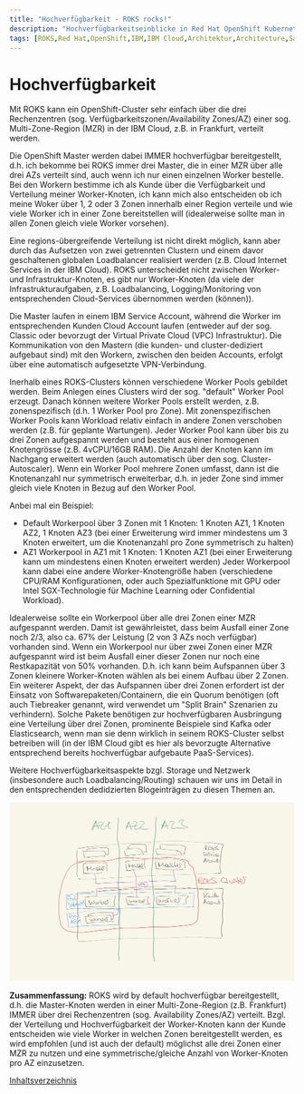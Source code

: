 ```yaml
---
title: "Hochverfügbarkeit - ROKS rocks!"
description: "Hochverfügbarkeitseinblicke in Red Hat OpenShift Kubernetes Service (ROKS)"
tags: [ROKS,Red Hat,OpenShift,IBM,IBM Cloud,Architektur,Architecture,Satellite,Cloud Satellite,High Availability,Availability Zone,Verfügbarkeit,Verfügbarkeitszone,Hochverfügbarkeit,IBM Cloud Satellite]
---
```


# Hochverfügbarkeit

Mit ROKS kann ein OpenShift-Cluster sehr einfach über die drei Rechenzentren (sog. Verfügbarkeitszonen/Availability Zones/AZ) einer sog. Multi-Zone-Region (MZR) in der IBM Cloud, z.B. in Frankfurt, verteilt werden.

Die OpenShift Master werden dabei IMMER hochverfügbar bereitgestellt, d.h. ich bekomme bei ROKS immer drei Master, die in einer MZR über alle drei AZs verteilt sind, auch wenn ich nur einen einzelnen Worker bestelle. 
Bei den Workern bestimme ich als Kunde über die Verfügbarkeit und Verteilung meiner Worker-Knoten, ich kann mich also entscheiden ob ich meine Woker über 1, 2 oder 3 Zonen innerhalb einer Region verteile und wie viele Worker ich in einer Zone bereitstellen will (idealerweise sollte man in allen Zonen gleich viele Worker vorsehen).

Eine regions-übergreifende Verteilung ist nicht direkt möglich, kann aber durch das Aufsetzen von zwei getrennten Clustern und einem davor geschaltenen globalen Loadbalancer realisiert werden (z.B. Cloud Internet Services in der IBM Cloud).
ROKS unterscheidet nicht zwischen Worker- und Infrastruktur-Knoten, es gibt nur Worker-Knoten (da viele der Infrastrukturaufgaben, z.B. Loadbalancing, Logging/Monitoring von entsprechenden Cloud-Services übernommen werden (können)). 

Die Master laufen in einem IBM Service Account, während die Worker im entsprechenden Kunden Cloud Account laufen (entweder auf der sog. Classic oder bevorzugt der Virtual Private Cloud (VPC) Infrastruktur). Die Kommunikation von den Mastern (die kunden- und cluster-dediziert aufgebaut sind) mit den Workern, zwischen den beiden Accounts, erfolgt über eine automatisch aufgesetzte VPN-Verbindung.

Inerhalb eines ROKS-Clusters können verschiedene Worker Pools gebildet werden. Beim Anlegen eines Clusters wird der sog. "default" Worker Pool erzeugt. 
Danach können weitere Worker Pools erstellt werden, z.B. zonenspezifisch (d.h. 1 Worker Pool pro Zone). Mit zonenspezifischen Worker Pools kann Workload relativ einfach in andere Zonen verschoben werden (z.B. für geplante Wartungen). 
Jeder Worker Pool kann über bis zu drei Zonen aufgespannt werden und besteht aus einer homogenen Knotengrösse (z.B. 4vCPU/16GB RAM). Die Anzahl der Knoten kann im Nachgang erweitert werden (auch automatisch über den sog. Cluster-Autoscaler). Wenn ein Worker Pool mehrere Zonen umfasst, dann ist die Knotenanzahl nur symmetrisch erweiterbar, d.h. in jeder Zone sind immer gleich viele Knoten in Bezug auf den Worker Pool.

Anbei mal ein Beispiel:
- Default Workerpool über 3 Zonen mit 1 Knoten: 1 Knoten AZ1, 1 Knoten AZ2, 1 Knoten AZ3 (bei einer Erweiterung wird immer mindestens um 3 Knoten erweitert, um die Knotenanzahl pro Zone symmetrisch zu halten)
- AZ1 Workerpool in AZ1 mit 1 Knoten: 1 Knoten AZ1 (bei einer Erweiterung kann um mindestens einen Knoten erweitert werden)
Jeder Workerpool kann dabei eine andere Worker-Knotengröße haben (verschiedene CPU/RAM Konfigurationen, oder auch Spezialfunktione mit GPU oder Intel SGX-Technologie für Machine Learning oder Confidential Workload).

Idealerweise sollte ein Workerpool über alle drei Zonen einer MZR aufgespannt werden. Damit ist gewährleistet, dass beim Ausfall einer Zone noch 2/3, also ca. 67% der Leistung (2 von 3 AZs noch verfügbar) vorhanden sind. Wenn ein Workerpool nur über zwei Zonen einer MZR aufgespannt wird ist beim Ausfall einer dieser Zonen nur noch eine Restkapazität von 50% vorhanden. D.h. ich kann beim Aufspannen über 3 Zonen kleinere Worker-Knoten wählen als bei einem Aufbau über 2 Zonen. Ein weiterer Aspekt, der das Aufspannen über drei Zonen erfordert ist der Einsatz von Softwarepaketen/Containern, die ein Quorum benötigen (oft auch Tiebreaker genannt, wird verwendet um "Split Brain" Szenarien zu verhindern). Solche Pakete benötigen zur hochverfügbaren Ausbringung eine Verteilung über drei Zonen, prominente Beispiele sind Kafka oder Elasticsearch, wenn man sie denn wirklich in seinem ROKS-Cluster selbst betreiben will (in der IBM Cloud gibt es hier als bevorzugte Alternative entsprechend bereits hochverfügbar aufgebaute PaaS-Services).

Weitere Hochverfügbarkeitsaspekte bzgl. Storage und Netzwerk (insbesondere auch Loadbalancing/Routing) schauen wir uns im Detail in den entsprechenden dedidzierten Blogeinträgen zu diesen Themen an.

![ROKS Hochverfügbarkeit](./images/roksha.jpg)

**Zusammenfassung:** ROKS wird by default hochverfügbar bereitgestellt, d.h. die Master-Knoten werden in einer Multi-Zone-Region (z.B. Frankfurt) IMMER über drei Rechenzentren (sog. Availability Zones/AZ) verteilt. Bzgl. der Verteilung und Hochverfügbarkeit der Worker-Knoten kann der Kunde entscheiden wie viele Worker in welchen Zonen bereitgestellt werden, es wird empfohlen (und ist auch der default) möglichst alle drei Zonen einer MZR zu nutzen und eine symmetrische/gleiche Anzahl von Worker-Knoten pro AZ einzusetzen.

[Inhaltsverzeichnis](./README.md) 
